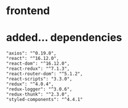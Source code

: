 # frontend

# added... dependencies
    "axios": "^0.19.0",
    "react": "^16.12.0",
    "react-dom": "^16.12.0",
    "react-redux": "^7.1.3",
    "react-router-dom": "^5.1.2",
    "react-scripts": "3.3.0",
    "redux": "^4.0.4",
    "redux-logger": "^3.0.6",
    "redux-thunk": "^2.3.0",
    "styled-components": "^4.4.1"
  
